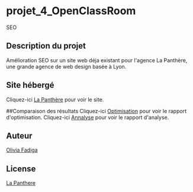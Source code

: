 # projet_4_OpenClassRoom
SEO
## Description du projet

Amélioration SEO sur un site web déja existant pour l'agence La Panthère, une grande agence de web design basée à Lyon.

## Site hébergé

Cliquez-ici [La Panthère](https://oliviafadiga.github.io/projet_4_OpenClassRoom/) pour voir le site.

##Comparaison des résultats
Cliquez-ici [Optimisation](https://docs.google.com/document/d/1DMuD-R-HMrZ-a6yXSjjDLdY3jdN8gOYGWsJsPMOyOUU/edit?usp=sharing) pour voir le rapport d'optimisation.
Cliquez-ici [Annalyse](https://docs.google.com/spreadsheets/d/1yFWhzM1oTAvDF8vgNJFSuhXufnb4dxyHSoLQyiUF7kY/edit?usp=sharing) pour voir le rapport d'analyse.

## Auteur
[Olivia Fadiga](https://github.com/oliviafadiga)

## License
[La Panthere](https://oliviafadiga.github.io/projet_4_OpenClassRoom/)
